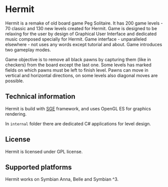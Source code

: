 # Hermit

Hermit is a remake of old board game Peg Solitaire. It has 200 game levels - 70 classic and 130 new levels created for Hermit. Game is designed to be relaxing for the user by design of Graphical User Interface and dedicated music composed specially for Hermit. Game interface - unparalleled elsewhere - not uses any words except tutorial and about. Game introduces two gameplay modes.

Game objective is to remove all black pawns by capturing them (like in checkers) from the board except the last one. Some levels has marked fields on which pawns must be left to finish level. Pawns can move in vertical and horizontal directions, on some levels also diagonal moves are possible.

## Technical information

Hermit is build with [SGE](https://github.com/mstrug/SGE) framework, and uses OpenGL ES for graphics rendering.

In `internal` folder there are dedicated C# applications for level design.

## License
Hermit is licensed under GPL license.

## Supported platforms
Hermit works on Symbian Anna, Belle and Symbian ^3.
